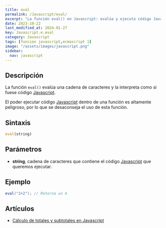 ```yaml
---
title: eval
permalink: /Javascript/eval/
excerpt: "La función eval() en Javascript: evalúa y ejecuta código Javascript desde una cadena de caracteres."
date: 2023-10-22
last_modified_at: 2024-01-27
key: Javascript.e.eval
category: Javascript
tags: [funcion javascript,ecmascript 1]
image: "/assets/images/javascript.png"
sidebar:
  nav: javascript
---
```


## Descripción


La función `eval()` evalúa una cadena de caracteres y la interpreta como si fuese código [Javascript](https://www.manualweb.net/javascript/).


El poder ejecutar código [Javascript](https://www.manualweb.net/javascript/) dentro de una función es altamente peligroso, por lo que se desaconseja el uso de esta función.


## Sintaxis


```javascript
eval(string)
```


## Parámetros

- **string**, cadena de caracteres que contiene el código [Javascript](https://www.manualweb.net/javascript/) que queremos ejecutar.

## Ejemplo


```java
eval("2+2"); // Retorna un 4
```


## Artículos

- [Cálculo de totales y subtotales en Javascript](https://lineadecodigo.com/javascript/calculo-de-totales-y-subtotales-en-javascript/)
